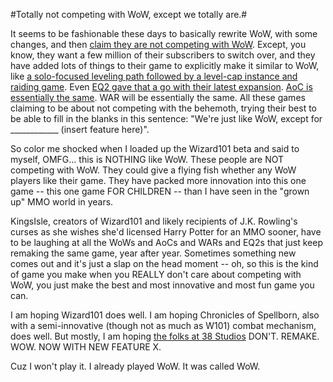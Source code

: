 #Totally not competing with WoW, except we totally are.#

It seems to be fashionable these days to basically rewrite WoW, with some changes, and then [claim they are not competing with WoW](http://www.joystiq.com/2008/06/22/riccitiello-warhammer-wont-rival-world-of-warcraft/). Except, you know, they want a few million of their subscribers to switch over, and they have added lots of things to their game to explicitly make it similar to WoW, like [a solo-focused leveling path followed by a level-cap instance and raiding game](http://www.hartsman.com/2008/07/07/a-conversation-about-mmos/). Even [EQ2 gave that a go with their latest expansion](http://westkarana.com/index.php/2007/11/16/eq2-how-did-beta-testers-test-rise-of-kunark/). [AoC is essentially the same](http://www.massively.com/2008/05/20/a-world-of-warcraft-players-guide-to-age-of-conan/). WAR will be essentially the same. All these games claiming to be about not competing with the behemoth, trying their best to be able to fill in the blanks in this sentence: "We're just like WoW, except for \_\_\_\_\_\_\_\_\_\_\_\_ (insert feature here)".

So color me shocked when I loaded up the Wizard101 beta and said to myself, OMFG... this is NOTHING like WoW. These people are NOT competing with WoW. They could give a flying fish whether any WoW players like their game. They have packed more innovation into this one game -- this one game FOR CHILDREN -- than I have seen in the "grown up" MMO world in years.

KingsIsle, creators of Wizard101 and likely recipients of J.K. Rowling's curses as she wishes she'd licensed Harry Potter for an MMO sooner, have to be laughing at all the WoWs and AoCs and WARs and EQ2s that just keep remaking the same game, year after year. Sometimes something new comes out and it's just a slap on the head moment -- oh, so this is the kind of game you make when you REALLY don't care about competing with WoW, you just make the best and most innovative and most fun game you can.

I am hoping Wizard101 does well. I am hoping Chronicles of Spellborn, also with a semi-innovative (though not as much as W101) combat mechanism, does well. But mostly, I am hoping [the folks at 38 Studios](http://www.thewanderingrogue.com/?p=38) DON'T. REMAKE. WOW. NOW WITH NEW FEATURE X.

Cuz I won't play it. I already played WoW. It was called WoW.

